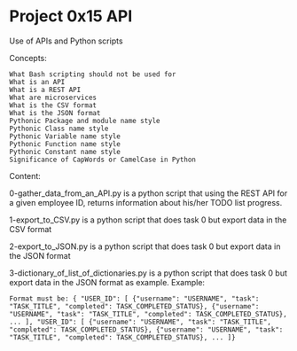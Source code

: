 # Project 0x15 API

Use of APIs and Python scripts

Concepts:

    What Bash scripting should not be used for
    What is an API
    What is a REST API
    What are microservices
    What is the CSV format
    What is the JSON format
    Pythonic Package and module name style
    Pythonic Class name style
    Pythonic Variable name style
    Pythonic Function name style
    Pythonic Constant name style
    Significance of CapWords or CamelCase in Python

Content:

0-gather_data_from_an_API.py is a python script that using the REST API for a given employee ID, returns information about his/her TODO list progress.

1-export_to_CSV.py is a python script that does task 0 but export data in the CSV format 

2-export_to_JSON.py is a python script that does task 0 but export data in the JSON format 

3-dictionary_of_list_of_dictionaries.py is a python script that does task 0 but export data in the JSON format as example.
Example:

    Format must be: { "USER_ID": [ {"username": "USERNAME", "task": "TASK_TITLE", "completed": TASK_COMPLETED_STATUS}, {"username": "USERNAME", "task": "TASK_TITLE", "completed": TASK_COMPLETED_STATUS}, ... ], "USER_ID": [ {"username": "USERNAME", "task": "TASK_TITLE", "completed": TASK_COMPLETED_STATUS}, {"username": "USERNAME", "task": "TASK_TITLE", "completed": TASK_COMPLETED_STATUS}, ... ]}
